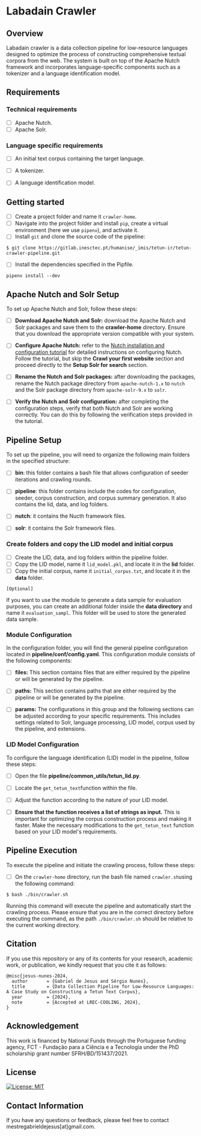 # Labadain Crawler


## Overview

Labadain crawler is a data collection pipeline for low-resource languages designed to optimize the process of constructing comprehensive textual corpora from the web. The system is built on top of the Apache Nutch framework and incorporates language-specific components such as a tokenizer and a language identification model.


## Requirements

### Technical requirements
- [ ] Apache Nutch.
- [ ] Apache Solr.

### Language specific requirements
- [ ] An initial text corpus containing the target language.
- [ ] A tokenizer.
- [ ] A language identification model.


## Getting started

- [ ] Create a project folder and name it `crawler-home`.
- [ ] Navigate into the project folder and install `pip`, create a virtual environment (here we use `pipenv`), and activate it.
- [ ] Install `git` and clone the source code of the pipeline:

```
$ git clone https://gitlab.inesctec.pt/humanise/_imis/tetun-ir/tetun-crawler-pipeline.git

```

- [ ]  Install the dependencies specified in the Pipfile.

```
pipenv install --dev
```


## Apache Nutch and Solr Setup

To set up Apache Nutch and Solr, follow these steps:

- [ ] **Download Apache Nutch and Solr:** download the Apache Nutch and Solr packages and save them to the **crawler-home** directory. Ensure that you download the appropriate version compatible with your system.

- [ ] **Configure Apache Nutch:** refer to the [Nutch installation and configuration tutorial](https://cwiki.apache.org/confluence/display/NUTCH/NutchTutorial) for detailed instructions on configuring Nutch. Follow the tutorial, but skip the **Crawl your first website** section and proceed directly to the **Setup Solr for search** section.

- [ ] **Rename the Nutch and Solr packages:** after downloading the packages, rename the Nutch package directory from `apache-nutch-1.x` to `nutch` and the Solr package directory from `apache-solr-9.x` to `solr`.

- [ ] **Verify the Nutch and Solr configuration:** after completing the configuration steps, verify that both Nutch and Solr are working correctly. You can do this by following the verification steps provided in the tutorial.


## Pipeline Setup

To set up the pipeline, you will need to organize the following main folders in the specified structure:

- [ ] **bin**: this folder contains a bash file that allows configuration of seeder iterations and crawling rounds.
- [ ] **pipeline**: this folder contains include the codes for configuration, seeder, corpus construction, and corpus summary generation. It also contains the lid, data, and log folders.
- [ ] **nutch**: it contains the Nucth framework files.
- [ ] **solr**: it contains the Solr framework files.


### Create folders and copy the LID model and initial corpus

- [ ] Create the LID, data, and log folders within the pipeline folder. 
- [ ] Copy the LID model, name it `lid_model.pkl`, and locate it in the **lid** folder. 
- [ ] Copy the initial corpus, name it `initial_corpus.txt`, and locate it in the **data** folder.

`[Optional]`

If you want to use the module to generate a data sample for evaluation purposes, you can create an additional folder inside the **data directory** and name it `evaluation_sampl`. This folder will be used to store the generated data sample.


### Module Configuration

In the configuration folder, you will find the general pipeline configuration located in **pipeline/conf/config.yaml**. This configuration module consists of the following components:


- [ ] **files:** This section contains files that are either required by the pipeline or will be generated by the pipeline.
- [ ] **paths:** This section contains paths that are either required by the pipeline or will be generated by the pipeline.
- [ ] **params:** The configurations in this group and the following sections can be adjusted according to your specific requirements. This includes settings related to Solr, language processing, LID model, corpus used by the pipeline, and extensions.


### LID Model Configuration

To configure the language identification (LID) model in the pipeline, follow these steps:

- [ ] Open the file **pipeline/common_utils/tetun_lid.py**.
- [ ] Locate the `get_tetun_text`function within the file.
- [ ] Adjust the function according to the nature of your LID model.
- [ ] **Ensure that the function receives a list of strings as input.** This is important for optimizing the corpus construction process and making it faster. Make the necessary modifications to the `get_tetun_text` function based on your LID model's requirements.


## Pipeline Execution

To execute the pipeline and initiate the crawling process, follow these steps:

- [ ] On the `crawler-home` directory, run the bash file named `crawler.sh`using the following command:

```
$ bash ./bin/crawler.sh
```

Running this command will execute the pipeline and automatically start the crawling process. Please ensure that you are in the correct directory before executing the command, as the path `./bin/crawler.sh` should be relative to the current working directory.


## Citation
If you use this repository or any of its contents for your research, academic work, or publication, we kindly request that you cite it as follows:

````
@misc{jesus-nunes-2024,
  author       = {Gabriel de Jesus and Sérgio Nunes},
  title        = {Data Collection Pipeline for Low-Resource Languages: A Case Study on Constructing a Tetun Text Corpus},
  year         = {2024},
  note         = {Accepted at LREC-COOLING, 2024},
}
````

## Acknowledgement
This work is financed by National Funds through the Portuguese funding agency, FCT - Fundação para a Ciência e a Tecnologia under the PhD scholarship grant number SFRH/BD/151437/2021.


## License

[![License: MIT](https://img.shields.io/badge/License-MIT-yellow.svg)](https://github.com/gabriel-de-jesus/labadain-crawler/blob/main/LICENSE)


## Contact Information
If you have any questions or feedback, please feel free to contact mestregabrieldejesus[at]gmail.com.
